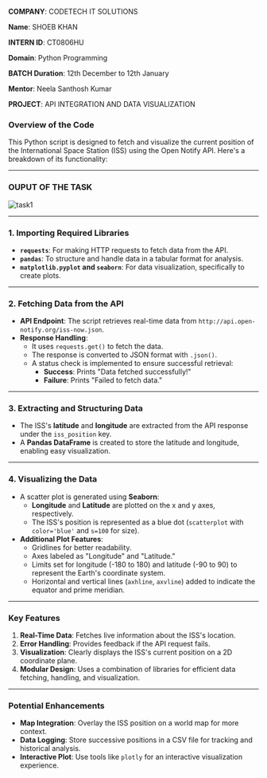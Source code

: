 **COMPANY**: CODETECH IT SOLUTIONS

**Name**: SHOEB KHAN

**INTERN ID**: CT0806HU

**Domain**: Python Programming

**BATCH Duration**: 12th December to 12th January

**Mentor**: Neela Santhosh Kumar

**PROJECT**: API INTEGRATION AND DATA VISUALIZATION

### Overview of the Code

This Python script is designed to fetch and visualize the current position of the International Space Station (ISS) using the Open Notify API. Here's a breakdown of its functionality:

---

### OUPUT OF THE TASK

![task1](https://github.com/user-attachments/assets/d54f5614-b9fd-4723-8b7e-294472feb706)

---


### **1. Importing Required Libraries**
- **`requests`**: For making HTTP requests to fetch data from the API.
- **`pandas`**: To structure and handle data in a tabular format for analysis.
- **`matplotlib.pyplot` and `seaborn`**: For data visualization, specifically to create plots.

---

### **2. Fetching Data from the API**
- **API Endpoint**: The script retrieves real-time data from `http://api.open-notify.org/iss-now.json`.
- **Response Handling**:
  - It uses `requests.get()` to fetch the data.
  - The response is converted to JSON format with `.json()`.
  - A status check is implemented to ensure successful retrieval:
    - **Success**: Prints "Data fetched successfully!"
    - **Failure**: Prints "Failed to fetch data."

---

### **3. Extracting and Structuring Data**
- The ISS's **latitude** and **longitude** are extracted from the API response under the `iss_position` key.
- A **Pandas DataFrame** is created to store the latitude and longitude, enabling easy visualization.

---

### **4. Visualizing the Data**
- A scatter plot is generated using **Seaborn**:
  - **Longitude** and **Latitude** are plotted on the x and y axes, respectively.
  - The ISS's position is represented as a blue dot (`scatterplot` with `color='blue'` and `s=100` for size).
- **Additional Plot Features**:
  - Gridlines for better readability.
  - Axes labeled as "Longitude" and "Latitude."
  - Limits set for longitude (-180 to 180) and latitude (-90 to 90) to represent the Earth's coordinate system.
  - Horizontal and vertical lines (`axhline`, `axvline`) added to indicate the equator and prime meridian.

---

### **Key Features**
1. **Real-Time Data**: Fetches live information about the ISS's location.
2. **Error Handling**: Provides feedback if the API request fails.
3. **Visualization**: Clearly displays the ISS's current position on a 2D coordinate plane.
4. **Modular Design**: Uses a combination of libraries for efficient data fetching, handling, and visualization.

---

### **Potential Enhancements**
- **Map Integration**: Overlay the ISS position on a world map for more context.
- **Data Logging**: Store successive positions in a CSV file for tracking and historical analysis.
- **Interactive Plot**: Use tools like `plotly` for an interactive visualization experience.
